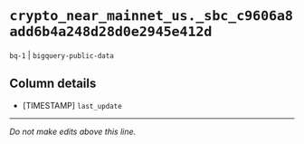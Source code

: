 # `crypto_near_mainnet_us._sbc_c9606a8add6b4a248d28d0e2945e412d`
`bq-1` | `bigquery-public-data`

## Column details
* [TIMESTAMP] `last_update`

-------------------------------------------------------------------------------
*Do not make edits above this line.*
